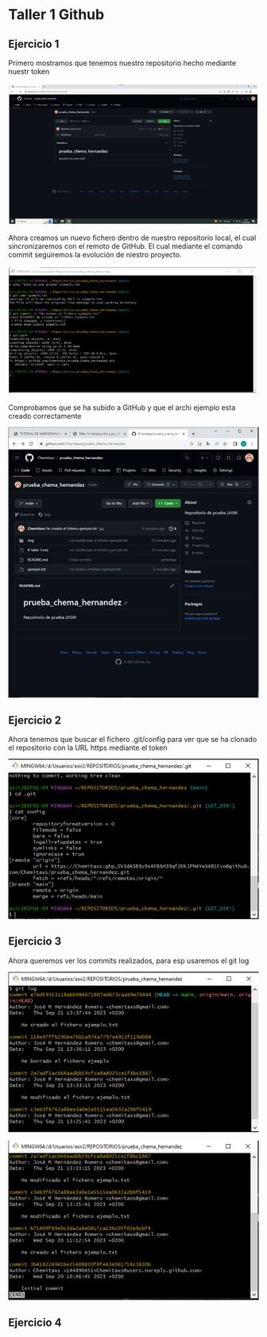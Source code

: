 # Taller 1 Github

## Ejercicio 1

Primero mostramos que tenemos nuestro repositorio hecho mediante nuestr token

![Imagen](img/Captura.png "Imagen")

Ahora creamos un nuevo fichero dentro de nuestro repositorio local, el cual sincronizaremos con el remoto de GitHub. El cual mediante el comando commit seguiremos la evolución de niestro proyecto. 

![Imagen](img/Captura1.png "Imagen 1")

Comprobamos que se ha subido a GitHub y que el archi ejemplo esta creado correctamente

![Imagen](img/Captura2.png "Imagen 2")


## Ejercicio 2

Ahora tenemos que buscar el fichero .git/config para ver que se ha clonado el repositorio con la URL https mediante el token

![Imagen](img/Captura3.png "Imagen 3")


## Ejercicio 3

Ahora queremos ver los commits realizados, para esp usaremos el git log

![Imagen](img/Captura4.png "Imagen 4")  

![Imagen](img/Captura5.png "Imagen 5")

## Ejercicio 4

